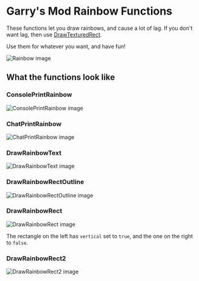 # Garry's Mod Rainbow Functions
These functions let you draw rainbows, and cause a lot of lag. If you don't want lag, then use [DrawTexturedRect](https://wiki.garrysmod.com/page/surface/DrawTexturedRect).

Use them for whatever you want, and have fun!

![Rainbow image](https://i.imgur.com/9i6GApi.png)

## What the functions look like
### ConsolePrintRainbow
![ConsolePrintRainbow image](https://i.imgur.com/8V8hSRG.png)
### ChatPrintRainbow
![ChatPrintRainbow image](https://i.imgur.com/QyUu0Hl.png)
### DrawRainbowText
![DrawRainbowText image](https://i.imgur.com/fcVnwnh.png)
### DrawRainbowRectOutline
![DrawRainbowRectOutline image](https://i.imgur.com/wdpXkNw.png)
### DrawRainbowRect
![DrawRainbowRect image](https://i.imgur.com/UrNhdOR.png)

The rectangle on the left has `vertical` set to `true`, and the one on the right to `false`.
### DrawRainbowRect2
![DrawRainbowRect2 image](https://i.imgur.com/J8JbKGL.png)
